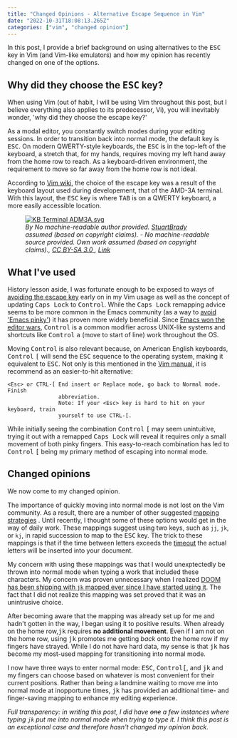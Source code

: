 ```yaml
---
title: "Changed Opinions - Alternative Escape Sequence in Vim"
date: "2022-10-31T18:08:13.265Z"
categories: ["vim", "changed opinion"]
---
```


In this post, I provide a brief background on using alternatives to the <kbd>ESC</kbd> key in Vim (and Vim-like emulators) and how my opinion has recently changed on one of the options.

## Why did they choose the <kbd>ESC</kbd> key?

When using Vim (out of habit, I will be using Vim throughout this post, but I believe everything also applies to its predecessor, Vi), you will inevitably wonder, 'why did they choose the escape key?'

As a modal editor, you constantly switch modes during your editing sessions. In order to transition back into normal mode, the default key is <kbd>ESC</kbd>. On modern QWERTY-style keyboards, the <kbd>ESC</kbd> is in the top-left of the keyboard, a stretch that, for my hands, requires moving my left hand away from the home row to reach. As a keyboard-driven environment, the requirement to move so far away from the home row is not ideal.

According to [Vim wiki](https://vim.fandom.com/wiki/Avoid_the_escape_key), the choice of the escape key was a result of the keyboard layout used during developement, that of the AMD-3A terminal. With this layout, the <kbd>ESC</kbd> key is where <kbd>TAB</kbd> is on a QWERTY keyboard, a more easily accessible location.

<figure>
    <a href="https://commons.wikimedia.org/wiki/File:KB_Terminal_ADM3A.svg#/media/File:KB_Terminal_ADM3A.svg"><img src="https://upload.wikimedia.org/wikipedia/commons/thumb/a/a0/KB_Terminal_ADM3A.svg/1200px-KB_Terminal_ADM3A.svg.png" alt="KB Terminal ADM3A.svg"></a>
    <figcaption>
        <i>
        By No machine-readable author provided. 
        <a href="//commons.wikimedia.org/wiki/User:StuartBrady" title="User:StuartBrady">StuartBrady</a> 
        assumed (based on copyright claims). - No machine-readable source provided. Own work assumed (based on copyright claims)., 
        <a href="http://creativecommons.org/licenses/by-sa/3.0/" title="Creative Commons Attribution-Share Alike 3.0">CC BY-SA 3.0
        </a>,
        <a href="https://commons.wikimedia.org/w/index.php?curid=1048046">Link</a>
        </i>
    </figcaption>
</figure>

## What I've used

History lesson aside, I was fortunate enough to be exposed to ways of [avoiding the escape key](https://vim.fandom.com/wiki/Avoid_the_escape_key) early on in my Vim usage as well as the concept of updating <kbd>Caps Lock</kbd> to <kbd>Control</kbd>. While the <kbd>Caps Lock</kbd> remapping advice seems to be more common in the Emacs community (as a way to [avoid 'Emacs pinky'](https://www.emacswiki.org/emacs/MovingTheCtrlKey)) it has proven more widely beneficial. Since [Emacs won the editor wars](http://trevorjim.com/how-emacs-beat-vi-in-the-editor-wars/), <kbd>Control</kbd> is a common modifier across UNIX-like systems and shortcuts like <kbd>Control</kbd> <kbd>a</kbd> (move to start of line) work throughout the OS.

Moving <kbd>Control</kbd> is also relevant because, on American English keyboards, <kbd>Control</kbd> <kbd>[</kbd> will send the <kbd>ESC</kbd> sequence to the operating system, making it equivalent to <kbd>ESC</kbd>. Not only is this mentioned in the [Vim manual](https://vimdoc.sourceforge.net/htmldoc/insert.html#i_CTRL-[), it is recommend as an easier-to-hit alternative:

    <Esc> or CTRL-[ End insert or Replace mode, go back to Normal mode.  Finish
                    abbreviation.
                    Note: If your <Esc> key is hard to hit on your keyboard, train
                    yourself to use CTRL-[.

While initially seeing the combination <kbd>Control</kbd> <kbd>[</kbd> may seem unintuitive, trying it out with a remapped <kbd>Caps Lock</kbd> will reveal it requires only a small movement of both pinky fingers. This easy-to-reach combination has led to <kbd>Control</kbd> <kbd>[</kbd> being my primary method of escaping into normal mode.

## Changed opinions

We now come to my changed opinion.

The importance of quickly moving into normal mode is not lost on the Vim community. As a result, there are a number of other suggested [mapping strategies](https://vim.fandom.com/wiki/Avoid_the_escape_key#Mappings) . Until recently, I thought some of these options would get in the way of daily work. These mappings suggest using two keys, such as `jj`, `jk`, or `kj`, in rapid succession to map to the <kbd>ESC</kbd> key. The trick to these mappings is that if the time between letters exceeds the [timeout](https://vimdoc.sourceforge.net/htmldoc/options.html#'timeout') the actual letters will be inserted into your document.

My concern with using these mappings was that I would unexptectedly be thrown into normal mode when typing a work that included these characters. My concern was proven unnecessary when I realized [DOOM has been shipping with `jk` mapped ever since I have started using it](https://github.com/doomemacs/doomemacs/blame/61d7200e649d005ce80df0b74a6ee47b4db0a9d0/modules/editor/evil/config.el#L326). The fact that I did not realize this mapping was set proved that it was an unintrusive choice.

After becoming aware that the mapping was already set up for me and hadn't gotten in the way, I began using it to positive results. When already on the home row,<kbd>j</kbd><kbd>k</kbd> requires **no additional movement**. Even if I am not on the home row, using <kbd>j</kbd><kbd>k</kbd> promotes me getting _back_ onto the home row if my fingers have strayed. While I do not have hard data, my sense is that <kbd>j</kbd><kbd>k</kbd> has become my most-used mapping for transitioning into normal mode.

I now have three ways to enter normal mode: <kbd>ESC</kbd>, <kbd>Control</kbd><kbd>[</kbd>, and <kbd>j</kbd><kbd>k</kbd> and my fingers can choose based on whatever is most convenient for their current positions. Rather than being a landmine waiting to move me into normal mode at inopportune times, <kbd>j</kbd><kbd>k</kbd> has provided an additional time- and finger-saving mapping to enhance my editing experience.

_Full transparency: in writing this post, I did have <del>one</del> a few instances where typing `jk` put me into normal mode when trying to type it. I think this post is an exceptional case and therefore hasn't changed my opinion back._
